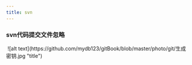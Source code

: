 ```yaml
---
title: svn
---
```

### svn代码提交文件忽略

<img :src="$withBase('/phto/git/svn忽略.png')">
![alt text](https://github.com/mydb123/gitBook/blob/master/photo/git/生成密钥.jpg "title")
